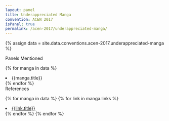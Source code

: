 ```yaml
---
layout: panel
title: Underappreciated Manga
convention: ACEN 2017
isPanel: true
permalink: /acen-2017/underappreciated-manga/
---
```


{% assign data = site.data.conventions.acen-2017.underappreciated-manga %}

<div class="manga-header"> Panels Mentioned </div>

{% for manga in data %}
<li class="manga-list"> {{manga.title}} </li>
{% endfor %}

<div class="manga-header"> References </div>

{% for manga in data %}
{% for link in manga.links %}
  <li class="manga-link">
    <a href="{{link.url}}">{{link.title}}</a>
  </li>
{% endfor %}
{% endfor %}
